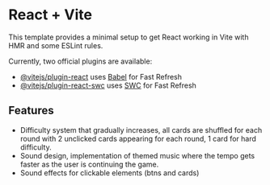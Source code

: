 # React + Vite

This template provides a minimal setup to get React working in Vite with HMR and some ESLint rules.

Currently, two official plugins are available:

- [@vitejs/plugin-react](https://github.com/vitejs/vite-plugin-react/blob/main/packages/plugin-react/README.md) uses [Babel](https://babeljs.io/) for Fast Refresh
- [@vitejs/plugin-react-swc](https://github.com/vitejs/vite-plugin-react-swc) uses [SWC](https://swc.rs/) for Fast Refresh

## Features

- Difficulty system that gradually increases, all cards are shuffled for each round with 2 unclicked cards appearing for each round, 1 card for hard difficulty.
- Sound design, implementation of themed music where the tempo gets faster as the user is continuing the game.
- Sound effects for clickable elements (btns and cards)

<!-- ADD WIN SCREEN -->
<!-- Make sure there is atleast one card not choosen for each difficulty -->
<!-- Change text-select color -->
<!-- import fallback formats audio if the primary audio isn't imported -->
